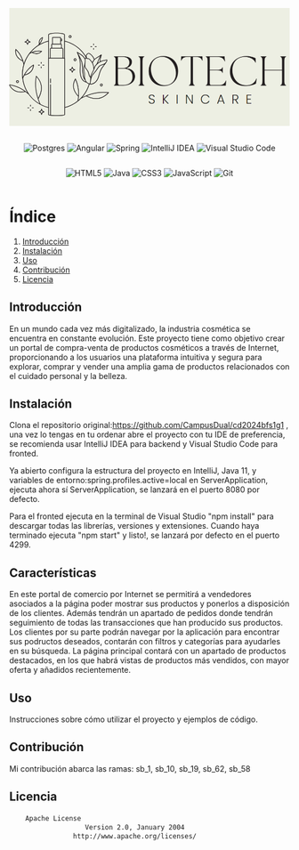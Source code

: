 
![logo](https://raw.githubusercontent.com/MartinAmor04/DWES/main/Captura%20de%20pantalla%202024-05-07%20085126.png)

<div style="text-align: center;">
  <div style="display: inline-block;">
    <p align="center">
      <img src="https://img.shields.io/badge/postgres-%23316192.svg?style=for-the-badge&logo=postgresql&logoColor=white" alt="Postgres">
      <img src="https://img.shields.io/badge/angular-%23DD0031.svg?style=for-the-badge&logo=angular&logoColor=white" alt="Angular">
      <img src="https://img.shields.io/badge/spring-%236DB33F.svg?style=for-the-badge&logo=spring&logoColor=white" alt="Spring">
      <img src="https://img.shields.io/badge/IntelliJIDEA-000000.svg?style=for-the-badge&logo=intellij-idea&logoColor=white" alt="IntelliJ IDEA">
      <img src="https://img.shields.io/badge/Visual%20Studio%20Code-0078d7.svg?style=for-the-badge&logo=visual-studio-code&logoColor=white" alt="Visual Studio Code">
    </p>
  </div>
  <div style="display: inline-block;">
    <p align="center">
      <img src="https://img.shields.io/badge/html5-%23E34F26.svg?style=for-the-badge&logo=html5&logoColor=white" alt="HTML5">
      <img src="https://img.shields.io/badge/java-%23ED8B00.svg?style=for-the-badge&logo=openjdk&logoColor=white" alt="Java">
      <img src="https://img.shields.io/badge/css3-%231572B6.svg?style=for-the-badge&logo=css3&logoColor=white" alt="CSS3">
      <img src="https://img.shields.io/badge/javascript-%23323330.svg?style=for-the-badge&logo=javascript&logoColor=%23F7DF1E" alt="JavaScript">
      <img src="https://img.shields.io/badge/git-%23F05033.svg?style=for-the-badge&logo=git&logoColor=white" alt="Git">
    </p>
  </div>
</div>


# Índice

1. [Introducción](#introducción)
2. [Instalación](#instalación)
3. [Uso](#uso)
4. [Contribución](#contribución)
5. [Licencia](#licencia)

## Introducción <a name="introducción"></a>

En un mundo cada vez más digitalizado, la industria cosmética se encuentra en constante evolución. Este proyecto tiene como objetivo crear un portal de compra-venta de productos cosméticos a través de Internet, proporcionando a los usuarios una plataforma intuitiva y segura para explorar, comprar y vender una amplia gama de productos relacionados con el cuidado personal y la belleza.

## Instalación <a name="instalación"></a>

Clona el repositorio original:https://github.com/CampusDual/cd2024bfs1g1 , una vez lo tengas en tu ordenar abre el proyecto con tu IDE de preferencia, se recomienda usar IntelliJ IDEA para backend y Visual Studio Code para fronted. 

Ya abierto configura la estructura del proyecto en IntelliJ, Java 11, y variables de entorno:spring.profiles.active=local en ServerApplication, ejecuta ahora sí ServerApplication, se lanzará en el puerto 8080 por defecto.

Para el fronted ejecuta en la terminal de Visual Studio "npm install" para descargar todas las librerías, versiones y extensiones. Cuando haya terminado ejecuta "npm start" y listo!, se lanzará por defecto en el puerto 4299.

## Características <a name="características"></a>

En este portal de comercio por Internet se permitirá a vendedores asociados a la página poder mostrar sus productos y ponerlos a disposición de los clientes. Además tendrán un apartado de pedidos donde tendrán seguimiento de todas las transacciones que han producido sus productos. Los clientes por su parte podrán navegar por la aplicación para encontrar sus podructos deseados, contarán con filtros y categorías para ayudarles en su búsqueda. La página principal contará con un apartado de productos destacados, en los que habrá vistas de productos más vendidos, con mayor oferta y añadidos recientemente.

## Uso <a name="uso"></a>

Instrucciones sobre cómo utilizar el proyecto y ejemplos de código.

## Contribución <a name="contribución"></a>

Mi contribución abarca las ramas: sb_1,  sb_10,  sb_19,  sb_62,  sb_58

## Licencia <a name="licencia"></a>

        Apache License
                       Version 2.0, January 2004
                    http://www.apache.org/licenses/


